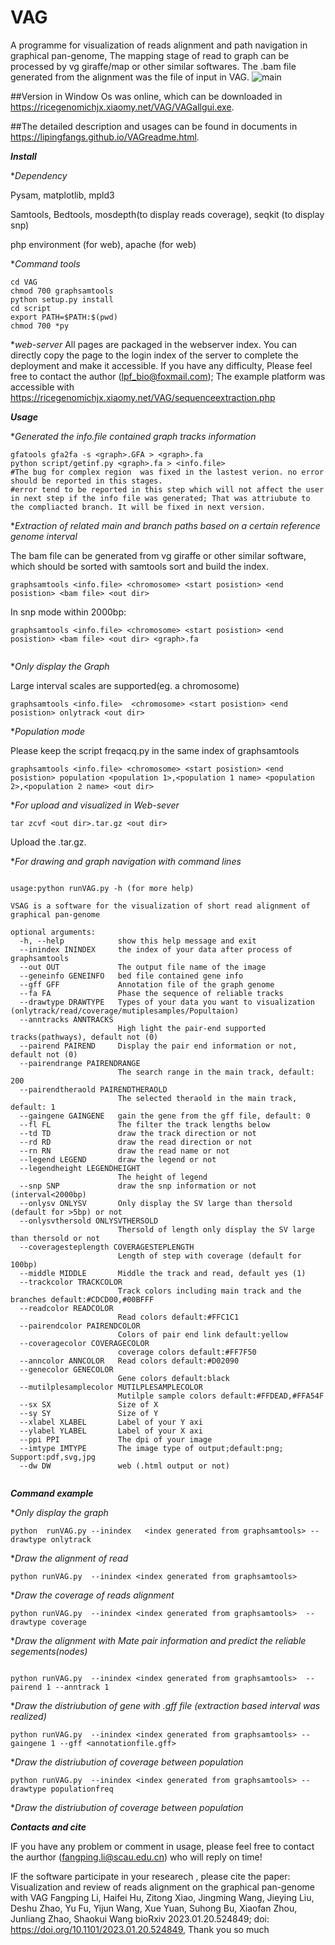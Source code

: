 # VAG
A programme for visualization of reads alignment and path navigation in graphical pan-genome, The mapping stage of read to graph can be processed by vg giraffe/map or other similar softwares. The .bam file generated from the alignment was the file of input in VAG.
![main](https://user-images.githubusercontent.com/46209789/213981873-bc18ff74-93ff-4001-8ecd-3dfc1ed5992c.jpg)

##Version in Window Os was online, which can be downloaded in https://ricegenomichjx.xiaomy.net/VAG/VAGallgui.exe.

##The detailed description and usages can be found in documents in https://lipingfangs.github.io/VAGreadme.html. 


***Install***

**Dependency*

Pysam, matplotlib, mpld3

Samtools, Bedtools, mosdepth(to display reads coverage), seqkit (to display snp)

php environment (for web), apache (for web)

**Command tools*

```
cd VAG
chmod 700 graphsamtools
python setup.py install
cd script 
export PATH=$PATH:$(pwd)
chmod 700 *py
```

**web-server*
All pages are packaged in the webserver index. You can directly copy the page to the login index of the server to complete the deployment and make it accessible. If you have any difficulty, Please feel free to contact the author (lpf_bio@foxmail.com); The example platform was accessible with https://ricegenomichjx.xiaomy.net/VAG/sequenceextraction.php

***Usage***

**Generated the info.file contained graph tracks information*

```
gfatools gfa2fa -s <graph>.GFA > <graph>.fa
python script/getinf.py <graph>.fa > <info.file>  
#The bug for complex region  was fixed in the lastest verion. no error should be reported in this stages.
#error tend to be reported in this step which will not affect the user in next step if the info file was generated; That was attriubute to the compliacted branch. It will be fixed in next version.
```

**Extraction of related main and branch paths based on a certain reference genome interval*

The bam file can be generated from vg giraffe or other similar software, which should be sorted with samtools sort and build the index.

```
graphsamtools <info.file> <chromosome> <start posistion> <end posistion> <bam file> <out dir>
```

In snp mode within 2000bp:
```
graphsamtools <info.file> <chromosome> <start posistion> <end posistion> <bam file> <out dir> <graph>.fa
 
```
**Only display the Graph*

Large interval scales are supported(eg. a chromosome)

```
graphsamtools <info.file>  <chromosome> <start posistion> <end posistion> onlytrack <out dir>
```

**Population mode*

Please keep the script freqacq.py in the same index of graphsamtools

```
graphsamtools <info.file> <chromosome> <start posistion> <end posistion> population <population 1>,<population 1 name> <population 2>,<population 2 name> <out dir>

```
**For upload and visualized in Web-sever*

```
tar zcvf <out dir>.tar.gz <out dir>
```
Upload the <out dir>.tar.gz.

**For drawing and graph navigation with command lines*

```

usage:python runVAG.py -h (for more help) 

VSAG is a software for the visualization of short read alignment of graphical pan-genome

optional arguments:
  -h, --help            show this help message and exit
  --inindex ININDEX     the index of your data after process of graphsamtools
  --out OUT             The output file name of the image
  --geneinfo GENEINFO   bed file contained gene info
  --gff GFF             Annotation file of the graph genome
  --fa FA               Phase the sequence of reliable tracks
  --drawtype DRAWTYPE   Types of your data you want to visualization (onlytrack/read/coverage/mutiplesamples/Popultaion)
  --anntracks ANNTRACKS
                        High light the pair-end supported tracks(pathways), default not (0)
  --pairend PAIREND     Display the pair end information or not, default not (0)
  --pairendrange PAIRENDRANGE
                        The search range in the main track, default: 200
  --pairendtheraold PAIRENDTHERAOLD
                        The selected theraold in the main track, default: 1
  --gaingene GAINGENE   gain the gene from the gff file, default: 0
  --fl FL               The filter the track lengths below
  --td TD               draw the track direction or not
  --rd RD               draw the read direction or not
  --rn RN               draw the read name or not
  --legend LEGEND       draw the legend or not
  --legendheight LEGENDHEIGHT
                        The height of legend
  --snp SNP             draw the snp information or not (interval<2000bp)
  --onlysv ONLYSV       Only display the SV large than thersold (default for >5bp) or not
  --onlysvthersold ONLYSVTHERSOLD
                        Thersold of length only display the SV large than thersold or not
  --coveragesteplength COVERAGESTEPLENGTH
                        Length of step with coverage (default for 100bp)
  --middle MIDDLE       Middle the track and read, default yes (1)
  --trackcolor TRACKCOLOR
                        Track colors including main track and the branches default:#CDCD00,#00BFFF
  --readcolor READCOLOR
                        Read colors default:#FFC1C1
  --pairendcolor PAIRENDCOLOR
                        Colors of pair end link default:yellow
  --coveragecolor COVERAGECOLOR
                        coverage colors default:#FF7F50
  --anncolor ANNCOLOR   Read colors default:#D02090
  --genecolor GENECOLOR
                        Gene colors default:black
  --mutilplesamplecolor MUTILPLESAMPLECOLOR
                        Mutilple sample colors default:#FFDEAD,#FFA54F
  --sx SX               Size of X
  --sy SY               Size of Y
  --xlabel XLABEL       Label of your Y axi
  --ylabel YLABEL       Label of your X axi
  --ppi PPI             The dpi of your image
  --imtype IMTYPE       The image type of output;default:png; Support:pdf,svg,jpg
  --dw DW               web (.html output or not)


```
***Command example***

**Only display the graph*
```
python  runVAG.py --inindex   <index generated from graphsamtools> --drawtype onlytrack
```
**Draw the alignment of read*

```
python runVAG.py  --inindex <index generated from graphsamtools> 
```

**Draw the coverage of reads alignment*

```
python runVAG.py  --inindex <index generated from graphsamtools>  --drawtype coverage
```
 
 **Draw the  alignment with Mate pair information and predict the reliable segements(nodes)*

```

python runVAG.py  --inindex <index generated from graphsamtools>  --pairend 1 --anntrack 1

```
 **Draw the distriubution of gene with .gff file (extraction based interval was realized)*

```
python runVAG.py  --inindex <index generated from graphsamtools> --gaingene 1 --gff <annotationfile.gff>
```
 
**Draw the distriubution of coverage between population*

```
python runVAG.py  --inindex <index generated from graphsamtools> --drawtype populationfreq
```
 
 **Draw the distriubution of coverage between population*


***Contacts and cite***

IF you have any problem or comment in usage, please feel free to contact the aurthor (fangping.li@scau.edu.cn) who will reply on time!

IF the software participate in your researech , please cite the paper: Visualization and review of reads alignment on the graphical pan-genome with VAG
Fangping Li, Haifei Hu, Zitong Xiao, Jingming Wang, Jieying Liu, Deshu Zhao, Yu Fu, Yijun Wang, Xue Yuan, Suhong Bu, Xiaofan Zhou, Junliang Zhao, Shaokui Wang
bioRxiv 2023.01.20.524849; doi: https://doi.org/10.1101/2023.01.20.524849, Thank you so much

